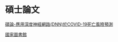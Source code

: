  # 碩士論文
 
 <a href="https://hackmd.io/@fOQQfqWXTOal9T-zit8ylg/rkwz0-rpc" target ="_blank">碩論-應用深度神經網路(DNN)於COVID-19死亡風險預測</a>
 
 <a href="https://ndltd.ncl.edu.tw/cgi-bin/gs32/gsweb.cgi?o=dnclcdr&s=id=%22109NCIT0853031%22.&searchmode=basic" target ="_blank">國家圖書館</a>
